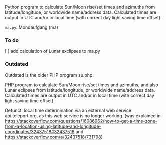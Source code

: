 Python program to calculate Sun/Moon rise/set times and azimuths from latitude/longitude, or worldwide name/address data.
Calculated times are output in UTC and/or in local time (with correct day light saving time offset).

```ma.py```: Mondaufgang (ma)


### To do

[ ] add calculation of Lunar exclipses to ma.py


### Outdated 

Outdated is the older PHP program su.php:

PHP program to calculate Sun/Moon rise/set times and azimuths, and also Lunar eclipses from latitude/longitude, or worldwide name/address data.
Calculated times are output in UTC and/or in local time (with correct day light saving time offset).

Defunct: local time determination via an external web service api.teleport.org, as this web service is no longer working.
(was explained in https://stackoverflow.com/questions/16086962/how-to-get-a-time-zone-from-a-location-using-latitude-and-longitude-coordinates/32437518#32437518 and https://stackoverflow.com/a/32437518/731798)
